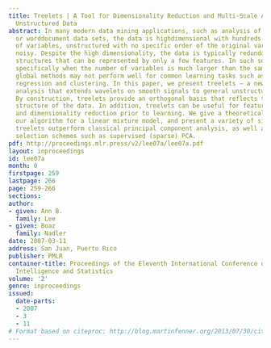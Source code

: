 ```yaml
---
title: Treelets | A Tool for Dimensionality Reduction and Multi-Scale Analysis of
  Unstructured Data
abstract: In many modern data mining applications, such as analysis of gene expression
  or worddocument data sets, the data is highdimensional with hundreds or even thousands
  of variables, unstructured with no specific order of the original variables, and
  noisy. Despite the high dimensionality, the data is typically redundant with underlying
  structures that can be represented by only a few features. In such settings and
  specifically when the number of variables is much larger than the sample size, standard
  global methods may not perform well for common learning tasks such as classification,
  regression and clustering. In this paper, we present treelets – a new tool for multi-resolution
  analysis that extends wavelets on smooth signals to general unstructured data sets.
  By construction, treelets provide an orthogonal basis that reflects the internal
  structure of the data. In addition, treelets can be useful for feature selection
  and dimensionality reduction prior to learning. We give a theoretical analysis of
  our algorithm for a linear mixture model, and present a variety of situations where
  treelets outperform classical principal component analysis, as well as variable
  selection schemes such as supervised (sparse) PCA.
pdf: http://proceedings.mlr.press/v2/lee07a/lee07a.pdf
layout: inproceedings
id: lee07a
month: 0
firstpage: 259
lastpage: 266
page: 259-266
sections: 
author:
- given: Ann B.
  family: Lee
- given: Boaz
  family: Nadler
date: 2007-03-11
address: San Juan, Puerto Rico
publisher: PMLR
container-title: Proceedings of the Eleventh International Conference on Artificial
  Intelligence and Statistics
volume: '2'
genre: inproceedings
issued:
  date-parts:
  - 2007
  - 3
  - 11
# Format based on citeproc: http://blog.martinfenner.org/2013/07/30/citeproc-yaml-for-bibliographies/
---
```


